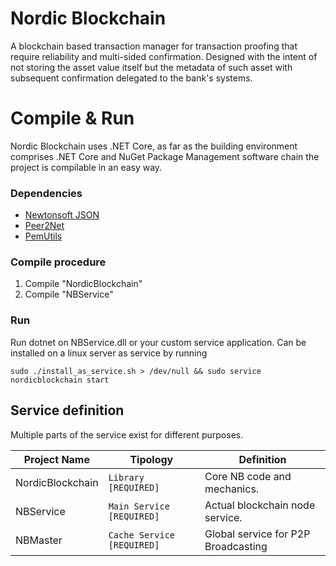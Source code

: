 # Nordic Blockchain
A blockchain based transaction manager for transaction proofing that require reliability and multi-sided confirmation.
Designed with the intent of not storing the asset value itself but the metadata of such asset with subsequent confirmation delegated to the bank's systems.


# Compile & Run
Nordic Blockchain uses .NET Core, as far as the building environment comprises .NET Core and NuGet Package Management software chain the project is compilable in an easy way.

### Dependencies
* [Newtonsoft JSON](https://www.newtonsoft.com/json) 
* [Peer2Net](https://github.com/lontivero/peer2net)
* [PemUtils](https://github.com/huysentruitw/pem-utils)

### Compile procedure
1. Compile "NordicBlockchain"
2. Compile "NBService"

### Run
Run dotnet on NBService.dll or your custom service application.
Can be installed on a linux server as service by running 

    sudo ./install_as_service.sh > /dev/null && sudo service nordicblockchain start

## Service definition

Multiple parts of the service exist for different purposes.

| Project Name   |Tipology                       |Definition                   |
|----------------|-------------------------------|-----------------------------|
|NordicBlockchain|`Library [REQUIRED]`           |Core NB code and mechanics.  |
|NBService       |`Main Service [REQUIRED]`      |Actual blockchain node service. |
|NBMaster        |`Cache Service [REQUIRED]`     |Global service for P2P Broadcasting|
